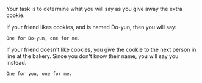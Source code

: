 Your task is to determine what you will say as you give away the extra cookie.

If your friend likes cookies, and is named Do-yun, then you will say:
```
One for Do-yun, one for me.
```
If your friend doesn't like cookies, you give the cookie to the next person in line at the bakery. Since you don't know their name, you will say you instead.
```
One for you, one for me.
```